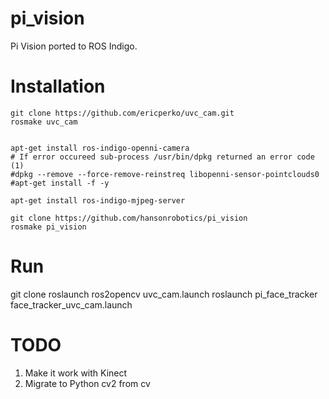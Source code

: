 pi_vision
=========

Pi Vision ported to ROS Indigo.

Installation
============

```
git clone https://github.com/ericperko/uvc_cam.git
rosmake uvc_cam


apt-get install ros-indigo-openni-camera
# If error occureed sub-process /usr/bin/dpkg returned an error code (1)
#dpkg --remove --force-remove-reinstreq libopenni-sensor-pointclouds0
#apt-get install -f -y

apt-get install ros-indigo-mjpeg-server

git clone https://github.com/hansonrobotics/pi_vision
rosmake pi_vision
```

Run
=======
git clone roslaunch ros2opencv uvc_cam.launch
roslaunch pi_face_tracker face_tracker_uvc_cam.launch


TODO
============
1. Make it work with Kinect
2. Migrate to Python cv2 from cv

